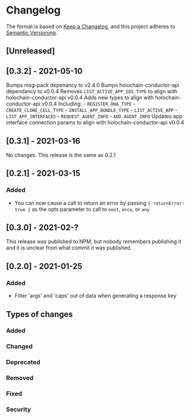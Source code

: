 # Changelog
The format is based on [Keep a Changelog](https://keepachangelog.com/en/1.0.0/),
and this project adheres to [Semantic Versioning](https://semver.org/spec/v2.0.0.html).

## [Unreleased]

## [0.3.2] - 2021-05-10

Bumps msg-pack depenancy to v2.4.0
Bumps holochain-conductor-api dependancy to v0.0.4
Removes `LIST_ACTIVE_APP_IDS_TYPE` to align with holochain-conductor-api v0.0.4
Adds new types to align with holochain-conductor-api v0.0.4
    Including:
        - `REGISTER_DNA_TYPE`
        - `CREATE_CLONE_CELL_TYPE`
        - `INSTALL_APP_BUNDLE_TYPE`
        - `LIST_ACTIVE_APP`
        - `LIST_APP_INTERFACES`
        - `REQUEST_AGENT_INFO`
        - `ADD_AGENT_INFO`
Updates app interface connection params to align with holochain-conductor-api v0.0.4 

## [0.3.1] - 2021-03-16

No changes. This release is the same as 0.2.1

## [0.2.1] - 2021-03-15
### Added
- You can now cause a call to return an error by passing `{ returnError: true }` as the opts parameter to call to `next`, `once`, or `any`

## [0.3.0] - 2021-02-?

This release was published to NPM, but nobody remembers publishing it and it is unclear from what commit it was published.

## [0.2.0] - 2021-01-25
### Added
- Filter 'args' and 'caps' out of data when generating a response key


## Types of changes
### Added
### Changed
### Deprecated
### Removed
### Fixed
### Security
